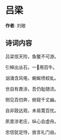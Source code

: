# 吕梁

**作者**: 刘敞

## 诗词内容

吕梁信天险，鱼鳖不可游。

引棹出丛石，一𫄠用百牛。

汹涌含风电，蜿蜒喷蛟虬。

世自有畏涂，吾仍耻随流。

侧见百仞奔，俯窥千丈幽。

自非跂达观，未易寛百忧。

夙昔涉老庄，纵心会虚舟。

忠信犹足恃，放言礼门由。

